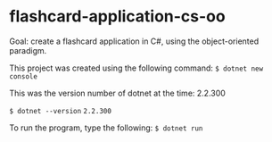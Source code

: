# flashcard-application-cs-oo
Goal: create a flashcard application in C#, using the object-oriented paradigm.


This project was created using the following command:
`$ dotnet new console`

This was the version number of dotnet at the time: 2.2.300

`$ dotnet --version`
`2.2.300`

To run the program, type the following:
`$ dotnet run`

